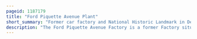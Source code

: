 ```yaml
---
pageid: 1187179
title: "Ford Piquette Avenue Plant"
short_summary: "Former car factory and National Historic Landmark in Detroit, Michigan"
description: "The Ford Piquette Avenue Factory is a former Factory situated in the Milwaukee Junction Area of detroit Michigan in the united States. Built in 1904 it was the second Center for Automobile Production for Ford Motor Company after the Ford Mack Avenue Plant. The Company created and first produced the Ford Model T at the Piquette Avenue Plant credited with initiating Mass Transportation in the united States. Before the Model t several other Automobile Models were assembled at the Factory. Early Experiments using moving assembly Lines to make Cars there were also conducted. It was also the first Factory where more than 100 Cars were assembled in a Day. While it had its Headquarters at the Piquette Avenue Plant Ford became the largest us automobile Manufacturer. S. -based automaker, and it would remain so until the mid-1920s. The Factory was used by the Company until 1910 when its Car Manufacturing Activity was relocated to the new larger Highland Park Ford Plant."
---
```

